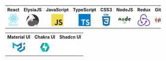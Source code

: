 <table>
    <tr>
        <th>React</th>
        <th>ElysiaJS</th>
        <th>JavaScript</th>
        <th>TypeScript</th>
        <th>CSS3</th>
        <th>NodeJS</th>
        <th>Redux</th>
        <th>Git</th>
        <th>Prisma</th>
    </tr>
    <tr>
      <td align="center">
        <img src="https://raw.githubusercontent.com/devicons/devicon/refs/heads/master/icons/react/react-original-wordmark.svg" title="React" alt="React" width="40" height="40"/>
      </td>
      <td align="center">
            <img src="https://raw.githubusercontent.com/TheOnlyFastCoder2/TheOnlyFastCoder2/refs/heads/main/assets/svg/elysia.svg" title="ElysiaJS" alt="ElysiaJS" width="40" height="40"/>
        </td>
        <td align="center">
            <img src="https://raw.githubusercontent.com/devicons/devicon/refs/heads/master/icons/javascript/javascript-original.svg" title="JavaScript" alt="JavaScript" width="40" height="40"/>
        </td>
        <td align="center">
            <img src="https://raw.githubusercontent.com/devicons/devicon/refs/heads/master/icons/typescript/typescript-original.svg" title="TypeScript" alt="TypeScript" width="40" height="40"/>
        </td>
        </td>
        <td align="center">
            <img src="https://raw.githubusercontent.com/devicons/devicon/refs/heads/master/icons/css3/css3-plain-wordmark.svg" title="CSS3" alt="CSS" width="40" height="40"/>
        </td>
        <td align="center">
            <img src="https://raw.githubusercontent.com/devicons/devicon/refs/heads/master/icons/nodejs/nodejs-original-wordmark.svg" title="NodeJS" alt="NodeJS" width="40" height="40"/>
        </td>
        <td align="center">
            <img src="https://raw.githubusercontent.com/devicons/devicon/refs/heads/master/icons/redux/redux-original.svg" title="Redux" alt="Redux" width="40" height="40"/>
        </td>
        <td align="center">
            <img src="https://raw.githubusercontent.com/devicons/devicon/refs/heads/master/icons/git/git-original-wordmark.svg" title="Git" alt="Git" width="40" height="40"/>
        </td>
        <td align="center">
            <img src="https://raw.githubusercontent.com/devicons/devicon/refs/heads/master/icons/prisma/prisma-original.svg" title="Prisma" alt="Prisma" width="40" height="40"/>
        </td>
    </tr>
</table>

<table>
    <tr>
        <th>Material UI</th>
        <th>Chakra UI</th>
        <th>Shadcn UI</th>
    </tr>
    <tr>
        <td align="center">
            <img src="https://raw.githubusercontent.com/devicons/devicon/refs/heads/master/icons/materialui/materialui-original.svg" title="Material UI" alt="Material UI" width="40" height="40"/>
        </td>
        <td align="center">
            <img src="https://raw.githubusercontent.com/TheOnlyFastCoder2/TheOnlyFastCoder2/refs/heads/main/assets/svg/chakra.svg" title="Chakra UI" alt="Chakra UI" width="40" height="40"/>
        </td>
        <td align="center">
            <img src="https://raw.githubusercontent.com/TheOnlyFastCoder2/TheOnlyFastCoder2/refs/heads/main/assets/svg/sahdcn.svg" title="Shadcn UI" alt="Shadcn UI" width="40" height="40"/>
        </td>
    </tr>
</table>
